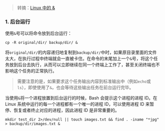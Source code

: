 > 转摘：[Linux 中的 &](https://linux.cn/article-10587-1.html)

### 1. 后台运行

使用`&`号可以将命令放到后台运行：

```shell
cp -R original/dir/ backup/dir/ &
```

将`original/dir/`的内容递归地复制到`backup/dir/`中时，如果原目录里面的文件太大，在执行过程中终端就会一直被卡住。在命令的末尾加上一个`&`号，将这个任务放到后台去执行，从而可以立即继续在同一个终端上工作了，甚至关闭终端也不影响这个任务的正常执行。

> 需要注意的是，如果要求这个任务输出内容到标准输出中（例如`echo`或`ls`），即使使用了`&`，也会等待这些输出任务在前台运行完毕。

当使用`&`将一个进程放置到后台运行的时候，Bash 会提示这个进程的进程 ID。在 Linux 系统中运行的每一个进程都有一个唯一的进程 ID，可以使用进程 ID 来暂停、恢复或者终止对应的进程，因此进程 ID 是非常重要的。



```shell
mkdir test_dir 2>/dev/null || touch images.txt && find . -iname "*jpg" > backup/dir/images.txt &
```

